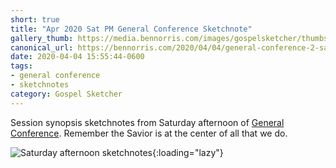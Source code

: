 ```yaml
---
short: true
title: "Apr 2020 Sat PM General Conference Sketchnote"
gallery_thumb: https://media.bennorris.com/images/gospelsketcher/thumbs/apr-20-2-sat-pm.jpg
canonical_url: https://bennorris.com/2020/04/04/general-conference-2-sat-pm-sketchnote
date: 2020-04-04 15:55:44-0600
tags:
- general conference
- sketchnotes
category: Gospel Sketcher
---
```


Session synopsis sketchnotes from Saturday afternoon of [General Conference](http://www.churchofjesuschrist.org/general-conference?lang=eng). Remember the Savior is at the center of all that we do.

![Saturday afternoon sketchnotes](https://media.bennorris.com/images/gospelsketcher/general-conference/apr-2020/apr-20-2-sat-pm.jpg){:loading="lazy"}
